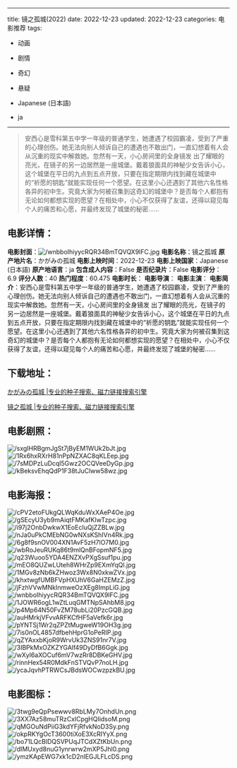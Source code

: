 
---
title: 镜之孤城(2022)
date: 2022-12-23
updated: 2022-12-23
categories: 电影推荐
tags:
- 动画
- 剧情
- 奇幻
- 悬疑

- Japanese (日本語)
- ja
---


> 安西心是雪科第五中学一年级的普通学生，她遭遇了校园霸凌，受到了严重的心理创伤。她无法向别人倾诉自己的遭遇也不敢出门，一直幻想着有人会从沉重的现实中解救她。忽然有一天，小心房间里的全身镜发 出了耀眼的亮光，在镜子的另一边居然是一座城堡。戴着狼面具的神秘少女告诉小心，这个城堡在平日的九点到五点开放，只要在指定期限内找到藏在城堡中的“祈愿的钥匙”就能实现任何一个愿望。在这里小心还遇到了其他六名性格各异的初中生。究竟大家为何被召集到这奇幻的城堡中？是否每个人都抱有无论如何都想实现的愿望？在相处中，小心不仅获得了友谊，还得以窥见每个人的痛苦和心愿，并最终发现了城堡的秘密……

## **电影详情**：

**电影封面**：<img src="https://image.tmdb.org/t/p/w200/wnbboIhiyycRQR34BmTQVQX9lFC.jpg" alt="/wnbboIhiyycRQR34BmTQVQX9lFC.jpg" title="/wnbboIhiyycRQR34BmTQVQX9lFC.jpg">
**电影名称**：镜之孤城
**原产地片名**：かがみの孤城
**电影上映时间**：2022-12-23
**电影上映国家**：Japanese (日本語)
**原产地语言**：ja
**包含成人内容**：False
**是否纪录片**：False
**电影评分**：6.9
**评分人数**：40
**热门程度**：60.475
**电影时长**：
**电影导演**：
**电影主演**：
**电影简介**：安西心是雪科第五中学一年级的普通学生，她遭遇了校园霸凌，受到了严重的心理创伤。她无法向别人倾诉自己的遭遇也不敢出门，一直幻想着有人会从沉重的现实中解救她。忽然有一天，小心房间里的全身镜发 出了耀眼的亮光，在镜子的另一边居然是一座城堡。戴着狼面具的神秘少女告诉小心，这个城堡在平日的九点到五点开放，只要在指定期限内找到藏在城堡中的“祈愿的钥匙”就能实现任何一个愿望。在这里小心还遇到了其他六名性格各异的初中生。究竟大家为何被召集到这奇幻的城堡中？是否每个人都抱有无论如何都想实现的愿望？在相处中，小心不仅获得了友谊，还得以窥见每个人的痛苦和心愿，并最终发现了城堡的秘密……

## **下载地址**：
[かがみの孤城 |专业的种子搜索、磁力链接搜索引擎](https://movie.amd794.com:2083/?search=%E3%81%8B%E3%81%8C%E3%81%BF%E3%81%AE%E5%AD%A4%E5%9F%8E&ordering=&mode=match_phrase&page_size=10&page=1)

[镜之孤城 |专业的种子搜索、磁力链接搜索引擎](https://movie.amd794.com:2083/?search=%E9%95%9C%E4%B9%8B%E5%AD%A4%E5%9F%8E&ordering=&mode=match_phrase&page_size=10&page=1)
 

## **电影剧照**：
<img src="https://image.tmdb.org/t/p/original/sxgIHRBgmJgSt7jByEM1WUk2bJt.jpg" alt="/sxgIHRBgmJgSt7jByEM1WUk2bJt.jpg" title="/sxgIHRBgmJgSt7jByEM1WUk2bJt.jpg"><img src="https://image.tmdb.org/t/p/original/1Rx6hxRXrH81nPpNZXAC8qKLEep.jpg" alt="/1Rx6hxRXrH81nPpNZXAC8qKLEep.jpg" title="/1Rx6hxRXrH81nPpNZXAC8qKLEep.jpg"><img src="https://image.tmdb.org/t/p/original/7sMDPzLuDcql5Gwz2OCQVeeDyGp.jpg" alt="/7sMDPzLuDcql5Gwz2OCQVeeDyGp.jpg" title="/7sMDPzLuDcql5Gwz2OCQVeeDyGp.jpg"><img src="https://image.tmdb.org/t/p/original/kBeksvEhqQdP1F38tJuClww58wz.jpg" alt="/kBeksvEhqQdP1F38tJuClww58wz.jpg" title="/kBeksvEhqQdP1F38tJuClww58wz.jpg">

## **电影海报**：
<img src="https://image.tmdb.org/t/p/original/cPV2etoFUkgQLWqKduWxXAeP4Oe.jpg" alt="/cPV2etoFUkgQLWqKduWxXAeP4Oe.jpg" title="/cPV2etoFUkgQLWqKduWxXAeP4Oe.jpg"><img src="https://image.tmdb.org/t/p/original/gSEcyU3yb9mAiqtFMKafKIwTzpc.jpg" alt="/gSEcyU3yb9mAiqtFMKafKIwTzpc.jpg" title="/gSEcyU3yb9mAiqtFMKafKIwTzpc.jpg"><img src="https://image.tmdb.org/t/p/original/i97j2OnbDwkwX1EoEcIuQjZZBLw.jpg" alt="/i97j2OnbDwkwX1EoEcIuQjZZBLw.jpg" title="/i97j2OnbDwkwX1EoEcIuQjZZBLw.jpg"><img src="https://image.tmdb.org/t/p/original/nJa0uPkCMEbNG0wNXsKShIVn4Rk.jpg" alt="/nJa0uPkCMEbNG0wNXsKShIVn4Rk.jpg" title="/nJa0uPkCMEbNG0wNXsKShIVn4Rk.jpg"><img src="https://image.tmdb.org/t/p/original/6g8f9snOV004XN1AvF5zH7lO7M0.jpg" alt="/6g8f9snOV004XN1AvF5zH7lO7M0.jpg" title="/6g8f9snOV004XN1AvF5zH7lO7M0.jpg"><img src="https://image.tmdb.org/t/p/original/wbRoJeuRUKq86t9mlQnBFopmNF5.jpg" alt="/wbRoJeuRUKq86t9mlQnBFopmNF5.jpg" title="/wbRoJeuRUKq86t9mlQnBFopmNF5.jpg"><img src="https://image.tmdb.org/t/p/original/q23Wuoo5YDA4ENZXvPXgSsuf1pu.jpg" alt="/q23Wuoo5YDA4ENZXvPXgSsuf1pu.jpg" title="/q23Wuoo5YDA4ENZXvPXgSsuf1pu.jpg"><img src="https://image.tmdb.org/t/p/original/mEO8QUZwLUteh8WHrZp9EXmYqQl.jpg" alt="/mEO8QUZwLUteh8WHrZp9EXmYqQl.jpg" title="/mEO8QUZwLUteh8WHrZp9EXmYqQl.jpg"><img src="https://image.tmdb.org/t/p/original/1MGv8zNb6kZHwoz3Wx8N0xkwZVx.jpg" alt="/1MGv8zNb6kZHwoz3Wx8N0xkwZVx.jpg" title="/1MGv8zNb6kZHwoz3Wx8N0xkwZVx.jpg"><img src="https://image.tmdb.org/t/p/original/khxtwgfUMBFVpHXUhV6GaHZEMzZ.jpg" alt="/khxtwgfUMBFVpHXUhV6GaHZEMzZ.jpg" title="/khxtwgfUMBFVpHXUhV6GaHZEMzZ.jpg"><img src="https://image.tmdb.org/t/p/original/jFzhVVwMNkInmweOzXEg8ImpLiG.jpg" alt="/jFzhVVwMNkInmweOzXEg8ImpLiG.jpg" title="/jFzhVVwMNkInmweOzXEg8ImpLiG.jpg"><img src="https://image.tmdb.org/t/p/original/wnbboIhiyycRQR34BmTQVQX9lFC.jpg" alt="/wnbboIhiyycRQR34BmTQVQX9lFC.jpg" title="/wnbboIhiyycRQR34BmTQVQX9lFC.jpg"><img src="https://image.tmdb.org/t/p/original/1JOWR6ogL1wZtLuqGMTNpSAhbM8.jpg" alt="/1JOWR6ogL1wZtLuqGMTNpSAhbM8.jpg" title="/1JOWR6ogL1wZtLuqGMTNpSAhbM8.jpg"><img src="https://image.tmdb.org/t/p/original/p4Mp64N50FvZM78ubLi20PzcGQB.jpg" alt="/p4Mp64N50FvZM78ubLi20PzcGQB.jpg" title="/p4Mp64N50FvZM78ubLi20PzcGQB.jpg"><img src="https://image.tmdb.org/t/p/original/auHMrkjVFvvARFKCfHF5aVefk6r.jpg" alt="/auHMrkjVFvvARFKCfHF5aVefk6r.jpg" title="/auHMrkjVFvvARFKCfHF5aVefk6r.jpg"><img src="https://image.tmdb.org/t/p/original/pYNTSj1Wr2qZPZtMugweW19OH3g.jpg" alt="/pYNTSj1Wr2qZPZtMugweW19OH3g.jpg" title="/pYNTSj1Wr2qZPZtMugweW19OH3g.jpg"><img src="https://image.tmdb.org/t/p/original/7is0nOL4857dfbehHprG1oPeRIP.jpg" alt="/7is0nOL4857dfbehHprG1oPeRIP.jpg" title="/7is0nOL4857dfbehHprG1oPeRIP.jpg"><img src="https://image.tmdb.org/t/p/original/qZYAxxbKjoR9WrvUk3ZNS91nr7V.jpg" alt="/qZYAxxbKjoR9WrvUk3ZNS91nr7V.jpg" title="/qZYAxxbKjoR9WrvUk3ZNS91nr7V.jpg"><img src="https://image.tmdb.org/t/p/original/3IBPkMxOZKZYGAlf49DyDfB6Ggk.jpg" alt="/3IBPkMxOZKZYGAlf49DyDfB6Ggk.jpg" title="/3IBPkMxOZKZYGAlf49DyDfB6Ggk.jpg"><img src="https://image.tmdb.org/t/p/original/wXyl6aXOCuf6mV7wzRr8DBKeGHV.jpg" alt="/wXyl6aXOCuf6mV7wzRr8DBKeGHV.jpg" title="/wXyl6aXOCuf6mV7wzRr8DBKeGHV.jpg"><img src="https://image.tmdb.org/t/p/original/rinnHex54R0MdkFnSTVQvP7noLH.jpg" alt="/rinnHex54R0MdkFnSTVQvP7noLH.jpg" title="/rinnHex54R0MdkFnSTVQvP7noLH.jpg"><img src="https://image.tmdb.org/t/p/original/ycaJqvhPTRWCsJBdsWOCwzpzkBU.jpg" alt="/ycaJqvhPTRWCsJBdsWOCwzpzkBU.jpg" title="/ycaJqvhPTRWCsJBdsWOCwzpzkBU.jpg">

## **电影图标**：
<img src="https://image.tmdb.org/t/p/original/3twg9eQpPsewwv8RbLMy7OnhdUn.png" alt="/3twg9eQpPsewwv8RbLMy7OnhdUn.png" title="/3twg9eQpPsewwv8RbLMy7OnhdUn.png"><img src="https://image.tmdb.org/t/p/original/3XX7Az58muTRzCxlCpgHQIidsoM.png" alt="/3XX7Az58muTRzCxlCpgHQIidsoM.png" title="/3XX7Az58muTRzCxlCpgHQIidsoM.png"><img src="https://image.tmdb.org/t/p/original/qMGOuNdPiiG3kdYFjRfvkNoD3Sy.png" alt="/qMGOuNdPiiG3kdYFjRfvkNoD3Sy.png" title="/qMGOuNdPiiG3kdYFjRfvkNoD3Sy.png"><img src="https://image.tmdb.org/t/p/original/okpRKYgOcT3600tiXoE3XcRIYyX.png" alt="/okpRKYgOcT3600tiXoE3XcRIYyX.png" title="/okpRKYgOcT3600tiXoE3XcRIYyX.png"><img src="https://image.tmdb.org/t/p/original/bo71LQcBlDQSVPUqJTCdXZtKbUn.png" alt="/bo71LQcBlDQSVPUqJTCdXZtKbUn.png" title="/bo71LQcBlDQSVPUqJTCdXZtKbUn.png"><img src="https://image.tmdb.org/t/p/original/dIMUxyd8nuG1ynrwrw2mXP5Jhl0.png" alt="/dIMUxyd8nuG1ynrwrw2mXP5Jhl0.png" title="/dIMUxyd8nuG1ynrwrw2mXP5Jhl0.png"><img src="https://image.tmdb.org/t/p/original/ymzKApEWG7xk1cD2nlEGJLFLcDS.png" alt="/ymzKApEWG7xk1cD2nlEGJLFLcDS.png" title="/ymzKApEWG7xk1cD2nlEGJLFLcDS.png">
